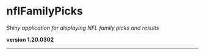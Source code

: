 # nflFamilyPicks

*Shiny application for displaying NFL family picks and results*

**version 1.20.0302**

----------
